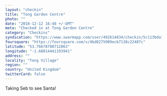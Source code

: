 ```yaml
---
layout: "checkin"
title: "Tong Garden Centre"
photo: ""
date: "2018-12-12 16:48 +/-GMT"
meta: "Checked in at Tong Garden Centre"
category: "Checkins"
syndication: "https://www.swarmapp.com/user/492614834/checkin/5c113bda780eee002c262383"
foursquare: "https://foursquare.com/v/4bd8275909ecb7138c22487c"
latitude: "53.76678788712863"
longitude: "-1.68014441193941"
address: ""
locality: "Tong Village"
region: ""
country: "United Kingdom"
twitterCard: false
---
```

Taking Seb to see Santa!
